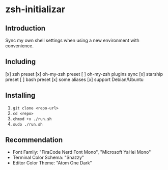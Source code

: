 # zsh-initializar 

## Introduction

Sync my own shell settings when using a new environment with convenience.

## Including

[x] zsh preset
[x] oh-my-zsh preset
[ ] oh-my-zsh plugins sync
[x] starship preset
[ ] bash preset
[x] some aliases
[x] support Debian/Ubuntu

## Installing

1. `git clone <repo-url>`
2. `cd <repo>`
3. `chmod +x ./run.sh`
4. `sudo ./run.sh`

## Recommendation

- Font Famliy: "FiraCode Nerd Font Mono", "Microsoft YaHei Mono"
- Terminal Color Schema: "Snazzy"
- Editor Color Theme: "Atom One Dark"
